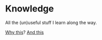 # Knowledge

All the (un)useful stuff I learn along the way.

[Why this](https://github.com/RichardLitt/meta-knowledge)? [And this](https://dev.to/aurelio/how-i-remember-everything-i-learn-19mi)
